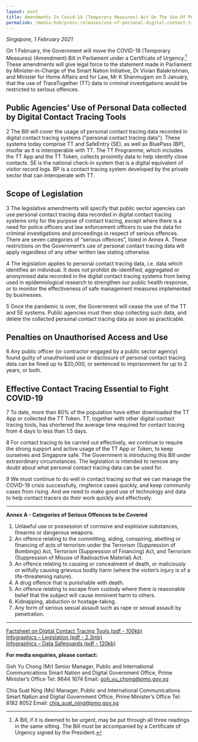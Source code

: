 ```yaml
---
layout: post
title: Amendments In Covid-19 (Temporary Measures) Act On The Use Of Personal Digital Contact Tracing Data
permalink: /media-hub/press-releases/use-of-personal-digital-contact-tracing-data
---
```


_Singapore, 1 February 2021_

On 1 February, the Government will move the COVID-19 (Temporary Measures) (Amendment) Bill in Parliament under a Certificate of Urgency.[^1] These amendments will give legal force to the statement made in Parliament by Minister-in-Charge of the Smart Nation Initiative, Dr Vivian Balakrishnan, and Minister for Home Affairs and for Law, Mr K Shanmugam on 5 January, that the use of TraceTogether (TT) data in criminal investigations would be restricted to serious offences.

## Public Agencies’ Use of Personal Data collected by Digital Contact Tracing Tools

2 The Bill will cover the usage of personal contact tracing data recorded in digital contact tracing systems ("personal contact tracing data"). These systems today comprise TT and SafeEntry (SE), as well as BluePass (BP), insofar as it is interoperable with TT. The TT Programme, which includes the TT App and the TT Token, collects proximity data to help identify close contacts. SE is the national check-in system that is a digital equivalent of visitor record logs. BP is a contact tracing system developed by the private sector that can interoperate with TT.

## Scope of Legislation

3 The legislative amendments will specify that public sector agencies can use personal contact tracing data recorded in digital contact tracing systems only for the purpose of contact tracing, except where there is a need for police officers and law enforcement officers to use the data for criminal investigations and proceedings in respect of serious offences. There are seven categories of “serious offences”, listed in Annex A. These restrictions on the Government’s use of personal contact tracing data will apply regardless of any other written law stating otherwise.

4 The legislation applies to personal contact tracing data, i.e. data which identifies an individual. It does not prohibit de-identified, aggregated or anonymised data recorded in the digital contact tracing systems from being used in epidemiological research to strengthen our public health response, or to monitor the effectiveness of safe management measures implemented by businesses.

5 Once the pandemic is over, the Government will cease the use of the TT and SE systems. Public agencies must then stop collecting such data, and delete the collected personal contact tracing data as soon as practicable.

## Penalties on Unauthorised Access and Use

6 Any public officer (or contractor engaged by a public sector agency) found guilty of unauthorised use or disclosure of personal contact tracing data can be fined up to $20,000, or sentenced to imprisonment for up to 2 years, or both.

## Effective Contact Tracing Essential to Fight COVID-19

7 To date, more than 80% of the population have either downloaded the TT App or collected the TT Token. TT, together with other digital contact tracing tools, has shortened the average time required for contact tracing from 4 days to less than 1.5 days.

8 For contact tracing to be carried out effectively, we continue to require the strong support and active usage of the TT App or Token, to keep ourselves and Singapore safe. The Government is introducing this Bill under extraordinary circumstances. The legislation is intended to remove any doubt about what personal contact tracing data can be used for.

9 We must continue to do well in contact tracing so that we can manage the COVID-19 crisis successfully, ringfence cases quickly, and keep community cases from rising. And we need to make good use of technology and data to help contact tracers do their work quickly and effectively.

---

**Annex A - Categories of Serious Offences to be Covered**

1. Unlawful use or possession of corrosive and explosive substances, firearms or dangerous weapons.
2. An offence relating to the committing, aiding, conspiring, abetting or financing of acts of terrorism under the Terrorism (Suppression of Bombings) Act, Terrorism (Suppression of Financing) Act, and Terrorism (Suppression of Misuse of Radioactive Material) Act.
3. An offence relating to causing or concealment of death, or maliciously or wilfully causing grievous bodily harm (where the victim’s injury is of a life-threatening nature).
4. A drug offence that is punishable with death.
5. An offence relating to escape from custody where there is reasonable belief that the subject will cause imminent harm to others.
6. Kidnapping, abduction or hostage-taking.
7. Any form of serious sexual assault such as rape or sexual assault by penetration.

---
[Factsheet on Digital Contact Tracing Tools (pdf - 100kb)](/files/press-releases/2021/factsheet-on-digital-contact-tracing-tools-1-feb.pdf)  
[Infographics – Legislation (pdf - 2.3mb)](/files/press-releases/2021/tt-data-legislation-infographic.pdf)  
[Infographics – Data Safeguards (pdf - 120kb)](/files/press-releases/2021/data-safeguard-infographic.pdf)

**For media enquiries, please contact:**

Goh Yu Chong (Mr)
Senior Manager, Public and International Communications
Smart Nation and Digital Government Office, Prime Minister’s Office
Tel: 9644 1674
Email: [goh_yu_chong@pmo.gov.sg](mailto:goh_yu_chong@pmo.gov.sg)

Chia Suat Ning (Ms)
Manager, Public and International Communications
Smart Nation and Digital Government Office, Prime Minister’s Office
Tel: 8182 8052
Email: [chia_suat_ning@pmo.gov.sg](mailto:chia_suat_ning@pmo.gov.sg)

[^1]:  A Bill, if it is deemed to be urgent, may be put through all three readings in the same sitting. The Bill must be accompanied by a Certificate of Urgency signed by the President.
